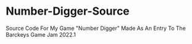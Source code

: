 # Number-Digger-Source
Source Code For My Game "Number Digger" Made As An Entry To The Barckeys Game Jam 2022.1
